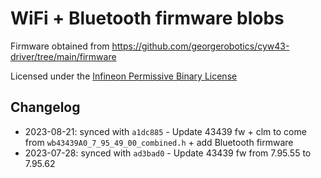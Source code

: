 # WiFi + Bluetooth firmware blobs

Firmware obtained from https://github.com/georgerobotics/cyw43-driver/tree/main/firmware

Licensed under the [Infineon Permissive Binary License](./LICENSE-permissive-binary-license-1.0.txt)

## Changelog

* 2023-08-21: synced with `a1dc885` - Update 43439 fw + clm to come from `wb43439A0_7_95_49_00_combined.h` + add Bluetooth firmware
* 2023-07-28: synced with `ad3bad0` - Update 43439 fw from 7.95.55 to 7.95.62